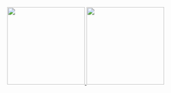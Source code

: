 <div>
<a href="https://github.com/fabioladiniz97">
<img height="180em" src="https://github-readme-stats.vercel.app/api/top-langs/?username=fabíoladiniz97&layout=compact&langs_count=7&theme=dracula"/>
<img height="180em" src="https://github-readme-stats.vercel.app/api?fabioladiniz97&show_icons=true&theme=dracula&include_all_commits=true&count_private=true"/>
</div>


